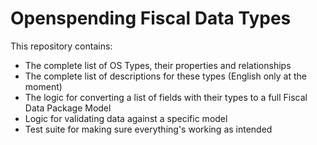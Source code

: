 # Openspending Fiscal Data Types

This repository contains:

- The complete list of OS Types, their properties and relationships
- The complete list of descriptions for these types (English only at the moment)
- The logic for converting a list of fields with their types to a full Fiscal Data Package Model
- Logic for validating data against a specific model
- Test suite for making sure everything's working as intended